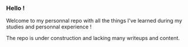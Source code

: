 ### Hello ! 

Welcome to my personnal repo with all the things I've learned during my studies and personnal experience ! 

The repo is under construction and lacking many writeups and content.
